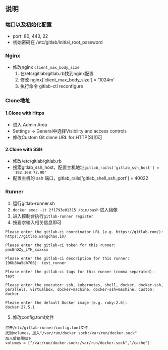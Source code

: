 ## 说明

### 端口以及初始化配置
  * port: 80, 443, 22
  * 初始密码在 /etc/gitlab/initial_root_password

### Nginx
  * 修改nginx `client_max_body_size`
    1. 在/etc/gitlab/gitlab.rb找到nginx配置
    2. 修改 nginx['client_max_body_size'] = '1024m'
    3. 执行命令 gitlab-ctl reconfigure

### Clone地址
#### 1.Clone with Https
  * 进入 Admin Area
  * Settings -> General中选择Visibility and access controls
  * 修改Custom Git clone URL for HTTP(S)即可

#### 2.Clone with SSH
  * 修改/etc/gitlab/gitlab.rb
  * 搜索gitlab_ssh_host，配置主机地址`gitlab_rails['gitlab_ssh_host'] = '192.168.72.90'`
  * 配置主机的 ssh 端口，gitlab_rails['gitlab_shell_ssh_port'] = 40022


### Runner
  1. 运行gitlab-runner.sh
  2. `docker exec -it 2f1793e01315 /bin/bash` 进入镜像
  3. 进入控制台执行`gitlab-runner register`
  4. 按要求输入相关信息即可
  ```
  Please enter the gitlab-ci coordinator URL (e.g. https://gitlab.com/):
  https://gitlab.wangchao.im/

  Please enter the gitlab-ci token for this runner:
  pnsBhDZy_iYH_xxxxxx

  Please enter the gitlab-ci description for this runner:
  [96b8ba5db706]: test_runner

  Please enter the gitlab-ci tags for this runner (comma separated):
  test

  Please enter the executor: ssh, kubernetes, shell, docker, docker-ssh, parallels, virtualbox, docker+machine, docker-ssh+machine, custom:
  docker

  Please enter the default Docker image (e.g. ruby:2.6):
  docker:27.5.1

  ```
  5. 修改config.toml文件
  ```
  打开/etc/gitlab-runner/config.toml文件
  找到volumes，加入"/var/run/docker.sock:/var/run/docker.sock"
  加入后结果如下
  volumes = ["/var/run/docker.sock:/var/run/docker.sock","/cache"]
  ```
